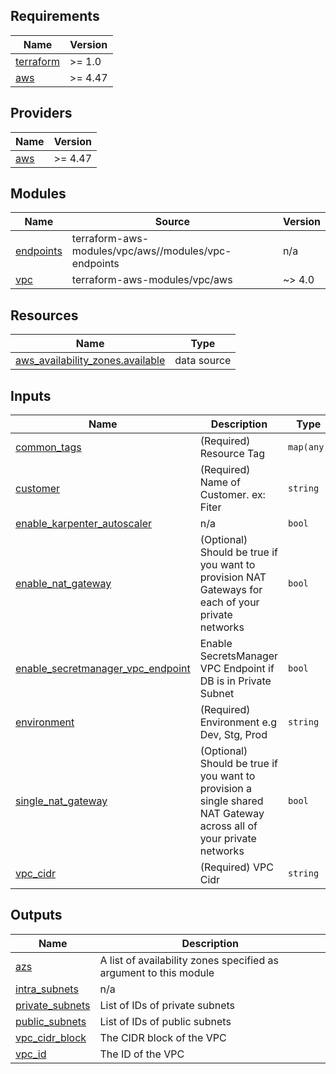 ## Requirements

| Name | Version |
|------|---------|
| <a name="requirement_terraform"></a> [terraform](#requirement\_terraform) | >= 1.0 |
| <a name="requirement_aws"></a> [aws](#requirement\_aws) | >= 4.47 |

## Providers

| Name | Version |
|------|---------|
| <a name="provider_aws"></a> [aws](#provider\_aws) | >= 4.47 |

## Modules

| Name | Source | Version |
|------|--------|---------|
| <a name="module_endpoints"></a> [endpoints](#module\_endpoints) | terraform-aws-modules/vpc/aws//modules/vpc-endpoints | n/a |
| <a name="module_vpc"></a> [vpc](#module\_vpc) | terraform-aws-modules/vpc/aws | ~> 4.0 |

## Resources

| Name | Type |
|------|------|
| [aws_availability_zones.available](https://registry.terraform.io/providers/hashicorp/aws/latest/docs/data-sources/availability_zones) | data source |

## Inputs

| Name | Description | Type | Default | Required |
|------|-------------|------|---------|:--------:|
| <a name="input_common_tags"></a> [common\_tags](#input\_common\_tags) | (Required) Resource Tag | `map(any)` | n/a | yes |
| <a name="input_customer"></a> [customer](#input\_customer) | (Required) Name of Customer. ex: Fiter | `string` | n/a | yes |
| <a name="input_enable_karpenter_autoscaler"></a> [enable\_karpenter\_autoscaler](#input\_enable\_karpenter\_autoscaler) | n/a | `bool` | `true` | no |
| <a name="input_enable_nat_gateway"></a> [enable\_nat\_gateway](#input\_enable\_nat\_gateway) | (Optional) Should be true if you want to provision NAT Gateways for each of your private networks | `bool` | `true` | no |
| <a name="input_enable_secretmanager_vpc_endpoint"></a> [enable\_secretmanager\_vpc\_endpoint](#input\_enable\_secretmanager\_vpc\_endpoint) | Enable SecretsManager VPC Endpoint if DB is in Private Subnet | `bool` | n/a | yes |
| <a name="input_environment"></a> [environment](#input\_environment) | (Required) Environment e.g Dev, Stg, Prod | `string` | n/a | yes |
| <a name="input_single_nat_gateway"></a> [single\_nat\_gateway](#input\_single\_nat\_gateway) | (Optional) Should be true if you want to provision a single shared NAT Gateway across all of your private networks | `bool` | `true` | no |
| <a name="input_vpc_cidr"></a> [vpc\_cidr](#input\_vpc\_cidr) | (Required) VPC Cidr | `string` | n/a | yes |

## Outputs

| Name | Description |
|------|-------------|
| <a name="output_azs"></a> [azs](#output\_azs) | A list of availability zones specified as argument to this module |
| <a name="output_intra_subnets"></a> [intra\_subnets](#output\_intra\_subnets) | n/a |
| <a name="output_private_subnets"></a> [private\_subnets](#output\_private\_subnets) | List of IDs of private subnets |
| <a name="output_public_subnets"></a> [public\_subnets](#output\_public\_subnets) | List of IDs of public subnets |
| <a name="output_vpc_cidr_block"></a> [vpc\_cidr\_block](#output\_vpc\_cidr\_block) | The CIDR block of the VPC |
| <a name="output_vpc_id"></a> [vpc\_id](#output\_vpc\_id) | The ID of the VPC |
